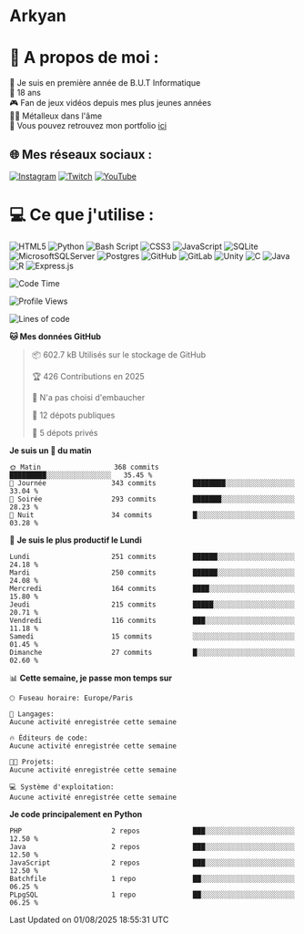 # Arkyan
 # 💫 A propos de moi :
📖 Je suis en première année de B.U.T Informatique  
🎂 18 ans  
🎮 Fan de jeux vidéos depuis mes plus jeunes années  
🤘🏻 Métalleux dans l'âme  
📕 Vous pouvez retrouvez mon portfolio [ici](https://arkyanportfolio.netlify.app/)

## 🌐 Mes réseaux sociaux :
[![Instagram](https://img.shields.io/badge/Instagram-%23E4405F.svg?logo=Instagram&logoColor=white)](https://instagram.com/arkyan25) [![Twitch](https://img.shields.io/badge/Twitch-%239146FF.svg?logo=Twitch&logoColor=white)](https://twitch.tv/arkyan_) [![YouTube](https://img.shields.io/badge/YouTube-%23FF0000.svg?logo=YouTube&logoColor=white)](https://youtube.com/@arkyan_) 

# 💻 Ce que j'utilise :
![HTML5](https://img.shields.io/badge/html5-%23E34F26.svg?style=for-the-badge&logo=html5&logoColor=white) ![Python](https://img.shields.io/badge/python-3670A0?style=for-the-badge&logo=python&logoColor=ffdd54) ![Bash Script](https://img.shields.io/badge/bash_script-%23121011.svg?style=for-the-badge&logo=gnu-bash&logoColor=white) ![CSS3](https://img.shields.io/badge/css3-%231572B6.svg?style=for-the-badge&logo=css3&logoColor=white) ![JavaScript](https://img.shields.io/badge/javascript-%23323330.svg?style=for-the-badge&logo=javascript&logoColor=%23F7DF1E) ![SQLite](https://img.shields.io/badge/sqlite-%2307405e.svg?style=for-the-badge&logo=sqlite&logoColor=white) ![MicrosoftSQLServer](https://img.shields.io/badge/Microsoft%20SQL%20Server-CC2927?style=for-the-badge&logo=microsoft%20sql%20server&logoColor=white) ![Postgres](https://img.shields.io/badge/postgres-%23316192.svg?style=for-the-badge&logo=postgresql&logoColor=white) ![GitHub](https://img.shields.io/badge/github-%23121011.svg?style=for-the-badge&logo=github&logoColor=white) ![GitLab](https://img.shields.io/badge/gitlab-%23181717.svg?style=for-the-badge&logo=gitlab&logoColor=white) ![Unity](https://img.shields.io/badge/unity-%23000000.svg?style=for-the-badge&logo=unity&logoColor=white)  ![C](https://img.shields.io/badge/c-%2300599C.svg?style=for-the-badge&logo=c&logoColor=white) ![Java](https://img.shields.io/badge/java-%23ED8B00.svg?style=for-the-badge&logo=openjdk&logoColor=white) ![R](https://img.shields.io/badge/r-%23276DC3.svg?style=for-the-badge&logo=r&logoColor=white) ![Express.js](https://img.shields.io/badge/express.js-%23404d59.svg?style=for-the-badge&logo=express&logoColor=%2361DAFB)

<!--START_SECTION:waka-->
![Code Time](http://img.shields.io/badge/Code%20Time-356%20hrs%2024%20mins-blue)

![Profile Views](http://img.shields.io/badge/Vues%20du%20profil-0-blue)

![Lines of code](https://img.shields.io/badge/Depuis%20Hello%20World%2C%20j%27ai%20%C3%A9crit-3.9%20million%20Lignes%20de%20code-blue)

**🐱 Mes données GitHub** 

> 📦 602.7 kB Utilisés sur le stockage de GitHub 
 > 
> 🏆 426 Contributions en 2025
 > 
> 🚫 N'a pas choisi d'embaucher
 > 
> 📜 12 dépots publiques 
 > 
> 🔑 5 dépots privés 
 > 
**Je suis un 🐤 du matin** 

```text
🌞 Matin                  368 commits         █████████░░░░░░░░░░░░░░░░   35.45 % 
🌆 Journée                343 commits         ████████░░░░░░░░░░░░░░░░░   33.04 % 
🌃 Soirée                 293 commits         ███████░░░░░░░░░░░░░░░░░░   28.23 % 
🌙 Nuit                   34 commits          █░░░░░░░░░░░░░░░░░░░░░░░░   03.28 % 
```
📅 **Je suis le plus productif le Lundi** 

```text
Lundi                    251 commits         ██████░░░░░░░░░░░░░░░░░░░   24.18 % 
Mardi                    250 commits         ██████░░░░░░░░░░░░░░░░░░░   24.08 % 
Mercredi                 164 commits         ████░░░░░░░░░░░░░░░░░░░░░   15.80 % 
Jeudi                    215 commits         █████░░░░░░░░░░░░░░░░░░░░   20.71 % 
Vendredi                 116 commits         ███░░░░░░░░░░░░░░░░░░░░░░   11.18 % 
Samedi                   15 commits          ░░░░░░░░░░░░░░░░░░░░░░░░░   01.45 % 
Dimanche                 27 commits          █░░░░░░░░░░░░░░░░░░░░░░░░   02.60 % 
```


📊 **Cette semaine, je passe mon temps sur** 

```text
🕑︎ Fuseau horaire: Europe/Paris

💬 Langages: 
Aucune activité enregistrée cette semaine

🔥 Éditeurs de code: 
Aucune activité enregistrée cette semaine

🐱‍💻 Projets: 
Aucune activité enregistrée cette semaine

💻 Système d'exploitation: 
Aucune activité enregistrée cette semaine
```

**Je code principalement en Python** 

```text
PHP                      2 repos             ███░░░░░░░░░░░░░░░░░░░░░░   12.50 % 
Java                     2 repos             ███░░░░░░░░░░░░░░░░░░░░░░   12.50 % 
JavaScript               2 repos             ███░░░░░░░░░░░░░░░░░░░░░░   12.50 % 
Batchfile                1 repo              ██░░░░░░░░░░░░░░░░░░░░░░░   06.25 % 
PLpgSQL                  1 repo              ██░░░░░░░░░░░░░░░░░░░░░░░   06.25 % 
```




 Last Updated on 01/08/2025 18:55:31 UTC
<!--END_SECTION:waka-->

<!--START_SECTION:SHOW_PROJECTS-->
<!--END_SECTION:SHOW_PROJECTS-->

<!--START_SECTION:SHOW_LINES_OF_CODE-->
<!--END_SECTION:SHOW_LINES_OF_CODE-->

<!--START_SECTION:SHOW_TOTAL_CODE_TIME-->
<!--END_SECTION:SHOW_TOTAL_CODE_TIME-->

<!--START_SECTION:SHOW_PROFILE_VIEWS-->
<!--END_SECTION:SHOW_PROFILE_VIEWS-->

<!--START_SECTION:SHOW_COMMIT-->
<!--END_SECTION:SHOW_COMMIT-->

<!--START_SECTION:SHOW_DAYS_OF_WEEK-->
<!--END_SECTION:SHOW_DAYS_OF_WEEK-->

<!--START_SECTION:SHOW_LANGUAGE-->
<!--END_SECTION:SHOW_LANGUAGE-->

<!--START_SECTION:SHOW_TIMEZONE-->
<!--END_SECTION:SHOW_TIMEZONE-->

<!--START_SECTION:SHOW_LANGUAGE_PER_REPO-->
<!--END_SECTION:SHOW_LANGUAGE_PER_REPO-->

<!--START_SECTION:SHOW_SHORT_INFO-->
<!--END_SECTION:SHOW_SHORT_INFO-->
